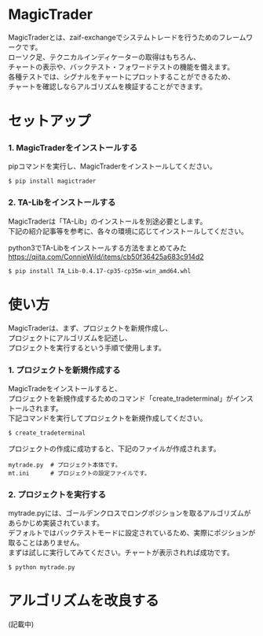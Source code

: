 MagicTrader
=============

MagicTraderとは、zaif-exchangeでシステムトレードを行うためのフレームワークです。  
ローソク足、テクニカルインディケーターの取得はもちろん、  
チャートの表示や、バックテスト・フォワードテストの機能を備えます。  
各種テストでは、シグナルをチャートにプロットすることができるため、  
チャートを確認しならアルゴリズムを検証することができます。  

セットアップ
=============

### 1. MagicTraderをインストールする

pipコマンドを実行し、MagicTraderをインストールしてください。  

```
$ pip install magictrader
```

### 2. TA-Libをインストールする

MagicTraderは「TA-Lib」のインストールを別途必要とします。  
下記の紹介記事等を参考に、各々の環境に応じてインストールしてください。

python3でTA-Libをインストールする方法をまとめてみた  
https://qiita.com/ConnieWild/items/cb50f36425a683c914d2

```
$ pip install TA_Lib-0.4.17-cp35-cp35m-win_amd64.whl
```

使い方
=============

MagicTraderは、まず、プロジェクトを新規作成し、  
プロジェクトにアルゴリズムを記述し、  
プロジェクトを実行するという手順で使用します。  

### 1. プロジェクトを新規作成する

MagicTradeをインストールすると、  
プロジェクトを新規作成するためのコマンド「create_tradeterminal」がインストールされます。  
下記コマンドを実行してプロジェクトを新規作成してください。  

```
$ create_tradeterminal
```

プロジェクトの作成に成功すると、下記のファイルが作成されます。

```
mytrade.py  # プロジェクト本体です。
mt.ini      # プロジェクトの設定ファイルです。
```

### 2. プロジェクトを実行する

mytrade.pyには、ゴールデンクロスでロングポジションを取るアルゴリズムがあらかじめ実装されています。  
デフォルトではバックテストモードに設定されているため、実際にポジションが取ることはありません。  
まずは試しに実行してみてください。チャートが表示されれば成功です。

```
$ python mytrade.py
```

アルゴリズムを改良する
=============

(記載中)
